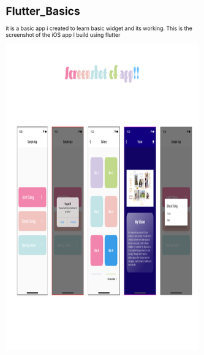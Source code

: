 # Flutter_Basics
it is a basic app i created to learn basic widget and its working.
This is the screenshot of the iOS app I build using flutter

 <img align="center" alt="screenshot" src="https://github.com/LukaMel-B/Flutter-Basics/blob/main/images/MacBook%20Pro%2014_%20-%201.png?raw=true" width="1000" height="800" />
